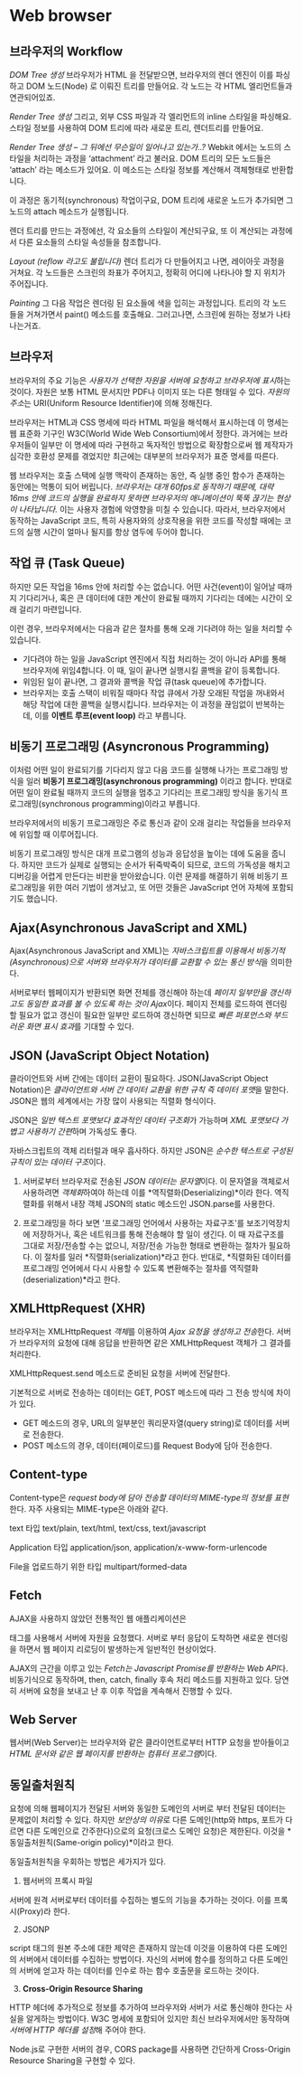 # Web browser

## 브라우저의 Workflow

_DOM Tree 생성_
브라우저가 HTML 을 전달받으면, 브라우저의 렌더 엔진이 이를 파싱하고 DOM 노드(Node) 로 이뤄진 트리를 만들어요. 각 노드는 각 HTML 엘리먼트들과 연관되어있죠.

_Render Tree 생성_
그리고, 외부 CSS 파일과 각 엘리먼트의 inline 스타일을 파싱해요. 스타일 정보를 사용하여 DOM 트리에 따라 새로운 트리, 렌더트리를 만들어요.

_Render Tree 생성 – 그 뒤에선 무슨일이 일어나고 있는가..?_
Webkit 에서는 노드의 스타일을 처리하는 과정을 ‘attachment’ 라고 불러요. DOM 트리의 모든 노드들은 ‘attach’ 라는 메소드가 있어요. 이 메소드는 스타일 정보를 계산해서 객체형태로 반환합니다.

이 과정은 동기적(synchronous) 작업이구요, DOM 트리에 새로운 노드가 추가되면 그 노드의 attach 메소드가 실행됩니다.

렌더 트리를 만드는 과정에선, 각 요소들의 스타일이 계산되구요, 또 이 계산되는 과정에서 다른 요소들의 스타일 속성들을 참조합니다.

_Layout (reflow 라고도 불립니다)_
렌더 트리가 다 만들어지고 나면, 레이아웃 과정을 거쳐요. 각 노드들은 스크린의 좌표가 주어지고, 정확히 어디에 나타나야 할 지 위치가 주어집니다.

_Painting_
그 다음 작업은 렌더링 된 요소들에 색을 입히는 과정입니다. 트리의 각 노드들을 거쳐가면서 paint() 메소드를 호출해요. 그러고나면, 스크린에 원하는 정보가 나타나는거죠.

## 브라우저

브라우저의 주요 기능은 *사용자가 선택한 자원을 서버에 요청하고 브라우저에 표시*하는 것이다. 자원은 보통 HTML 문서지만 PDF나 이미지 또는 다른 형태일 수 있다. *자원의 주소*는 URI(Uniform Resource Identifier)에 의해 정해진다.

브라우저는 HTML과 CSS 명세에 따라 HTML 파일을 해석해서 표시하는데 이 명세는 웹 표준화 기구인 W3C(World Wide Web Consortium)에서 정한다. 과거에는 브라우저들이 일부만 이 명세에 따라 구현하고 독자적인 방법으로 확장함으로써 웹 제작자가 심각한 호환성 문제를 겪었지만 최근에는 대부분의 브라우저가 표준 명세를 따른다.

웹 브라우저는 호출 스택에 실행 맥락이 존재하는 동안, 즉 실행 중인 함수가 존재하는 동안에는 먹통이 되어 버립니다.
_브라우저는 대개 60fps로 동작하기 때문에, 대략 16ms 안에 코드의 실행을 완료하지 못하면 브라우저의 애니메이션이 뚝뚝 끊기는 현상이 나타납니다._ 이는 사용자 경험에 악영향을 미칠 수 있습니다. 따라서, 브라우저에서 동작하는 JavaScript 코드, 특히 사용자와의 상호작용을 위한 코드를 작성할 때에는 코드의 실행 시간이 얼마나 될지를 항상 염두에 두어야 합니다.

## 작업 큐 (Task Queue)

하지만 모든 작업을 16ms 안에 처리할 수는 없습니다. 어떤 사건(event)이 일어날 때까지 기다리거나, 혹은 큰 데이터에 대한 계산이 완료될 때까지 기다리는 데에는 시간이 오래 걸리기 마련입니다.

이런 경우, 브라우저에서는 다음과 같은 절차를 통해 오래 기다려야 하는 일을 처리할 수 있습니다.

- 기다려야 하는 일을 JavaScript 엔진에서 직접 처리하는 것이 아니라 API를 통해 브라우저에 위임4합니다. 이 때, 일이 끝나면 실행시킬 콜백을 같이 등록합니다.
- 위임된 일이 끝나면, 그 결과와 콜백을 작업 큐(task queue)에 추가합니다.
- 브라우저는 호출 스택이 비워질 때마다 작업 큐에서 가장 오래된 작업을 꺼내와서 해당 작업에 대한 콜백을 실행시킵니다. 브라우저는 이 과정을 끊임없이 반복하는데, 이를 **이벤트 루프(event loop)** 라고 부릅니다.

## 비동기 프로그래밍 (Asyncronous Programming)

이처럼 어떤 일이 완료되기를 기다리지 않고 다음 코드를 실행해 나가는 프로그래밍 방식을 일러 **비동기 프로그래밍(asynchronous programming)** 이라고 합니다. 반대로 어떤 일이 완료될 때까지 코드의 실행을 멈추고 기다리는 프로그래밍 방식을 동기식 프로그래밍(synchronous programming)이라고 부릅니다.

브라우저에서의 비동기 프로그래밍은 주로 통신과 같이 오래 걸리는 작업들을 브라우저에 위임할 때 이루어집니다.

비동기 프로그래밍 방식은 대개 프로그램의 성능과 응답성을 높이는 데에 도움을 줍니다. 하지만 코드가 실제로 실행되는 순서가 뒤죽박죽이 되므로, 코드의 가독성을 해치고 디버깅을 어렵게 만든다는 비판을 받아왔습니다. 이런 문제를 해결하기 위해 비동기 프로그래밍을 위한 여러 기법이 생겨났고, 또 어떤 것들은 JavaScript 언어 자체에
포함되기도 했습니다.

## Ajax(Asynchronous JavaScript and XML)

Ajax(Asynchronous JavaScript and XML)는 *자바스크립트를 이용해서 비동기적(Asynchronous)으로 서버와 브라우저가 데이터를 교환할 수 있는 통신 방식*을 의미한다.

서버로부터 웹페이지가 반환되면 화면 전체를 갱신해야 하는데 *페이지 일부만을 갱신하고도 동일한 효과를 볼 수 있도록 하는 것이 Ajax*이다. 페이지 전체를 로드하여 렌더링할 필요가 없고 갱신이 필요한 일부만 로드하여 갱신하면 되므로 *빠른 퍼포먼스와 부드러운 화면 표시 효과*를 기대할 수 있다.

## JSON (JavaScript Object Notation)

클라이언트와 서버 간에는 데이터 교환이 필요하다. JSON(JavaScript Object Notation)은 *클라이언트와 서버 간 데이터 교환을 위한 규칙 즉 데이터 포맷*을 말한다. JSON은 웹의 세계에서는 가장 많이 사용되는 직렬화 형식이다.

JSON은 *일반 텍스트 포맷보다 효과적인 데이터 구조화*가 가능하며 *XML 포맷보다 가볍고 사용하기 간편*하며 가독성도 좋다.

자바스크립트의 객체 리터럴과 매우 흡사하다. 하지만 JSON은 *순수한 텍스트로 구성된 규칙이 있는 데이터 구조*이다.

1. 서버로부터 브라우저로 전송된 *JSON 데이터는 문자열*이다. 이 문자열을 객체로서 사용하려면 *객체화*하여야 하는데 이를 *역직렬화(Deserializing)*이라 한다. 역직렬화를 위해서 내장 객체 JSON의 static 메소드인 JSON.parse를 사용한다.

2. 프로그래밍을 하다 보면 '프로그래밍 언어에서 사용하는 자료구조'를 보조기억장치에 저장하거나, 혹은 네트워크를 통해 전송해야 할 일이 생긴다. 이 때 자료구조를 그대로 저장/전송할 수는 없으니, 저장/전송 가능한 형태로 변환하는 절차가 필요하다. 이 절차를 일러 *직렬화(serialization)*라고 한다. 반대로, *직렬화된 데이터를 프로그래밍 언어에서 다시 사용할 수 있도록 변환해주는 절차를 역직렬화(deserialization)*라고 한다.

## XMLHttpRequest (XHR)

브라우저는 XMLHttpRequest *객체*를 이용하여 *Ajax 요청을 생성하고 전송*한다. 서버가 브라우저의 요청에 대해 응답을 반환하면 같은 XMLHttpRequest 객체가 그 결과를 처리한다.

XMLHttpRequest.send 메소드로 준비된 요청을 서버에 전달한다.

기본적으로 서버로 전송하는 데이터는 GET, POST 메소드에 따라 그 전송 방식에 차이가 있다.

- GET 메소드의 경우, URL의 일부분인 쿼리문자열(query string)로 데이터를 서버로 전송한다.
- POST 메소드의 경우, 데이터(페이로드)를 Request Body에 담아 전송한다.

## Content-type

Content-type은 *request body에 담아 전송할 데이터의 MIME-type의 정보를 표현*한다. 자주 사용되는 MIME-type은 아래와 같다.

text 타입
text/plain, text/html, text/css, text/javascript

Application 타입
application/json, application/x-www-form-urlencode

File을 업로드하기 위한 타입
multipart/formed-data

## Fetch

AJAX을 사용하지 않았던 전통적인 웹 애플리케이션은 <form> 태그를 사용해서 서버에 자원을 요청했다. 서버로 부터 응답이 도착하면 새로운 렌더링을 하면서 웹 페이지 리로딩이 발생하는게 일반적인 현상이었다.

AJAX의 근간을 이루고 있는 *Fetch는 Javascript Promise를 반환하는 Web API*다.
비동기식으로 동작하며, then, catch, finally 후속 처리 메소드를 지원하고 있다. 당연히 서버에 요청을 보내고 난 후 이후 작업을 계속해서 진행할 수 있다.

<!--
XHR vs Fetch
https://velog.io/@lingodingo/ES6-XMLHttpRequest
 -->

## Web Server

웹서버(Web Server)는 브라우저와 같은 클라이언트로부터 HTTP 요청을 받아들이고 *HTML 문서와 같은 웹 페이지를 반환하는 컴퓨터 프로그램*이다.

## 동일출처원칙

요청에 의해 웹페이지가 전달된 서버와 동일한 도메인의 서버로 부터 전달된 데이터는 문제없이 처리할 수 있다. 하지만 *보안상의 이유*로 다른 도메인(http와 https, 포트가 다르면 다른 도메인으로 간주한다)으로의 요청(크로스 도메인 요청)은 제한된다. 이것을 *동일출처원칙(Same-origin policy)*이라고 한다.

동일출처원칙을 우회하는 방법은 세가지가 있다.

1. 웹서버의 프록시 파일

서버에 원격 서버로부터 데이터를 수집하는 별도의 기능을 추가하는 것이다. 이를 프록시(Proxy)라 한다.

2. JSONP

script 태그의 원본 주소에 대한 제약은 존재하지 않는데 이것을 이용하여 다른 도메인의 서버에서 데이터를 수집하는 방법이다. 자신의 서버에 함수를 정의하고 다른 도메인의 서버에 얻고자 하는 데이터를 인수로 하는 함수 호출문을 로드하는 것이다.

3. **Cross-Origin Resource Sharing**

HTTP 헤더에 추가적으로 정보를 추가하여 브라우저와 서버가 서로 통신해야 한다는 사실을 알게하는 방법이다. W3C 명세에 포함되어 있지만 최신 브라우저에서만 동작하며 *서버에 HTTP 헤더를 설정*해 주어야 한다.

Node.js로 구현한 서버의 경우, CORS package를 사용하면 간단하게 Cross-Origin Resource Sharing을 구현할 수 있다.
